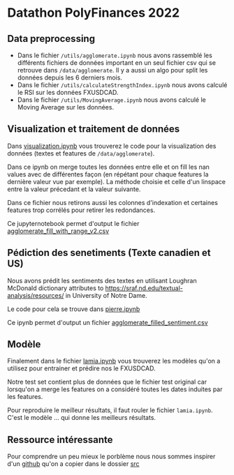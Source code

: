 # Datathon PolyFinances 2022

## Data preprocessing

- Dans le fichier `/utils/agglomerate.ipynb` nous avons rassemblé les différents fichiers de données important en un seul fichier csv qui se retrouve dans `/data/agglomerate`. Il y a aussi un algo pour split les données depuis les 6 derniers mois.
- Dans le fichier `/utils/calculateStrengthIndex.ipynb` nous avons calculé le RSI sur les données FXUSDCAD.
- Dans le fichier `/utils/MovingAverage.ipynb` nous avons calculé le Moving Average sur les données.

## Visualization et traitement de données

Dans [visualization.ipynb](jupyternotebooks/visualization.ipynb) vous trouverez le code pour la visualization des données (textes et features de `/data/agglomerate`).

Dans ce ipynb on merge toutes les données entre elle et on fill les nan values avec de différentes façon (en répétant pour chaque features la dernière valeur vue par exemple). La méthode choisie et celle d'un linspace entre la valeur précedant et la valeur suivante.

Dans ce fichier nous retirons aussi les colonnes d'indexation et certaines features trop corrélés pour retirer les redondances.


Ce jupyternotebook permet d'output le fichier [agglomerate_fill_with_range_v2.csv](data/dataset/agglomerate/agglomerate_fill_with_range_v2.csv) 

## Pédiction des senetiments (Texte canadien et US)
Nous avons prédit les sentiments des textes en utilisant Loughran McDonald dictionary attributes to https://sraf.nd.edu/textual-analysis/resources/ in University of Notre Dame. 

Le code pour cela se trouve dans [pierre.ipynb](jupyternotebooks/pierre.ipynb)

Ce ipynb permet d'output un fichier [agglomerate_filled_sentiment.csv](data/dataset/agglomerate/agglomerate_filled_sentiment.csv) 

## Modèle

Finalement dans le fichier [lamia.ipynb](jupyternotebooks/pierre.ipynb) vous trouverez les modèles qu'on a utilisez pour entrainer et prédire nos le FXUSDCAD.

Notre test set contient plus de données que le fichier test original car lorsqu'on a merge les features on a considéré toutes les dates induites par les features.


Pour reproduire le meilleur résultats, il faut rouler le fichier `lamia.ipynb`. C'est le modèle ... qui donne les meilleurs résultats.


## Ressource intéressante
Pour comprendre un peu mieux le porblème nous nous sommes inspirer d'un [github](https://github.com/yuki678/centralbank_analysis) qu'on a copier dans le dossier  [src](src)